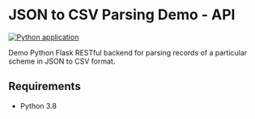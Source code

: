 # JSON to CSV Parsing Demo - API

[![Python application](https://github.com/michael-valdron/json2csv-api/actions/workflows/python-app.yml/badge.svg)](https://github.com/michael-valdron/json2csv-api/actions/workflows/python-app.yml)

Demo Python Flask RESTful backend for parsing records of a particular scheme in 
JSON to CSV format.

## Requirements

- Python 3.8
